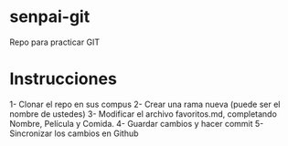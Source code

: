 # senpai-git
Repo para practicar GIT

# Instrucciones

1- Clonar el repo en sus compus
2- Crear una rama nueva (puede ser el nombre de ustedes)
3- Modificar el archivo favoritos.md, completando Nombre, Película y Comida.
4- Guardar cambios y hacer commit
5- Sincronizar los cambios en Github

